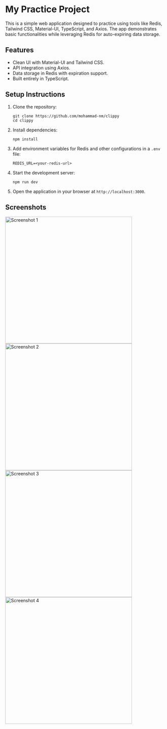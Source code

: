 <h1>My Practice Project</h1>
<p>
  This is a simple web application designed to practice using tools like Redis, Tailwind CSS, Material-UI, TypeScript, and Axios.
  The app demonstrates basic functionalities while leveraging Redis for auto-expiring data storage.
</p>

<h2>Features</h2>
<ul>
  <li>Clean UI with Material-UI and Tailwind CSS.</li>
  <li>API integration using Axios.</li>
  <li>Data storage in Redis with expiration support.</li>
  <li>Built entirely in TypeScript.</li>
</ul>

<h2>Setup Instructions</h2>
<ol>
  <li>Clone the repository:
    <pre><code>git clone https://github.com/mohammad-nm/clippy
cd clippy</code></pre>
  </li>
  <li>Install dependencies:
    <pre><code>npm install</code></pre>
  </li>
  <li>Add environment variables for Redis and other configurations in a <code>.env</code> file:
    <pre><code>REDIS_URL=&lt;your-redis-url&gt;</code></pre>
  </li>
  <li>Start the development server:
    <pre><code>npm run dev</code></pre>
  </li>
  <li>Open the application in your browser at <code>http://localhost:3000</code>.</li>
</ol>

<h2>Screenshots</h2>
<div display="flex">
  
<img src="https://imgur.com/jQUG5cV.jpg" alt="Screenshot 1" width="400" />
<img src="https://imgur.com/kyl2J4F.jpg" alt="Screenshot 2" width="400" />
<img src="https://imgur.com/0ipDQ4T.jpg" alt="Screenshot 3" width="400" />
<img src="https://imgur.com/VrzWBZt.jpg" alt="Screenshot 4" width="400" />
</div>
